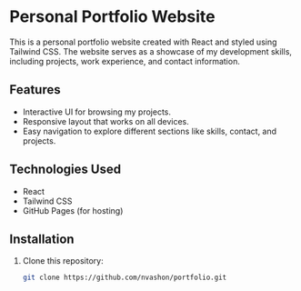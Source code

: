 # Personal Portfolio Website

This is a personal portfolio website created with React and styled using Tailwind CSS. The website serves as a showcase of my development skills, including projects, work experience, and contact information.

## Features
- Interactive UI for browsing my projects.
- Responsive layout that works on all devices.
- Easy navigation to explore different sections like skills, contact, and projects.

## Technologies Used
- React
- Tailwind CSS
- GitHub Pages (for hosting)

## Installation
1. Clone this repository:
   ```bash
   git clone https://github.com/nvashon/portfolio.git
